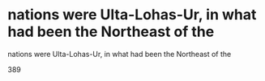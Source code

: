# nations were Ulta-Lohas-Ur, in what had been the Northeast of the

nations were Ulta-Lohas-Ur, in what had been the Northeast of the

389